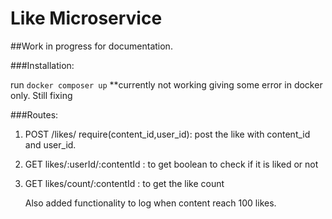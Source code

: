 # Like Microservice

##Work in progress for documentation.

###Installation:

run `docker composer up` **currently not working giving some error in docker only. Still fixing

###Routes:

1. POST /likes/  require(content_id,user_id): post the like with content_id and user_id.
2. GET likes/:userId/:contentId : to get boolean to check if it is liked or not
3. GET likes/count/:contentId  : to get the like count


   Also added functionality to log when content reach 100 likes. 

